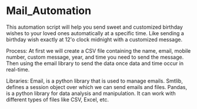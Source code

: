 # Mail_Automation
This automation script will help you send sweet and customized birthday wishes to your loved ones automatically at a specific time. Like sending a birthday wish exactly at 12'o clock midnight with a customized message.

Process: At first we will create a CSV file containing the name, email, mobile number, custom message, year, and time you need to send the message. Then using the email library to send the data once data and time occur in real-time.

Libraries:
Email, is a python library that is used to manage emails.
Smtlib, defines a session object over which we can send emails and files.
Pandas, is a python library for data analysis and manipulation. It can work with different types of files like CSV, Excel, etc.
